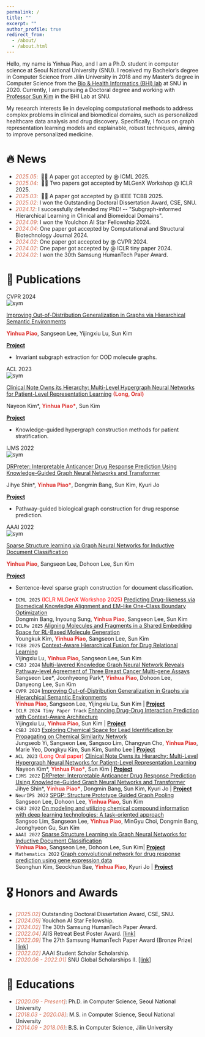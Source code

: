 ```yaml
---
permalink: /
title: ""
excerpt: ""
author_profile: true
redirect_from: 
  - /about/
  - /about.html
--- 
```



<span class='anchor' id='about-me'></span>
Hello, my name is Yinhua Piao, and I am a Ph.D. student in computer science at Seoul National University (SNU). I received my Bachelor’s degree in Computer Science from Jilin University in 2018 and my Master’s degree in Computer Science from the [Bio & Health Informatics (BHI) lab](https://bhi-kimlab.github.io/) at SNU in 2020. Currently, I am pursuing a Doctoral degree and working with [Professor Sun Kim](https://bhi-kimlab.github.io/members/sun_kim.html) in the BHI Lab at SNU. 

My research interests lie in developing computational methods to address complex problems in clinical and biomedical domains, such as personalized healthcare data analysis and drug discovery. Specifically, I focus on graph representation learning models and explainable, robust techniques, aiming to improve personalized medicine.

<!-- My research interest includes neural machine translation and computer vision. I have published more than 100 papers at the top international AI conferences with total <a href='https://scholar.google.com/citations?user=mQEG6VcAAAAJ'>google scholar citations <strong><span id='total_cit'>??+</span></strong></a> (You can also use google scholar badge <a href='https://scholar.google.com/citations?user=mQEG6VcAAAAJ'><img src="https://img.shields.io/endpoint?url={{ url | url_encode }}&logo=Google%20Scholar&labelColor=f6f6f6&color=9cf&style=flat&label=citations"></a>). -->


# 🔥 News
- <span style="color: #D56D53">*2025.05*:</span> &nbsp;🎉🎉 A paper got accepted by @ ICML 2025. 
- <span style="color: #D56D53">*2025.04*:</span> &nbsp;🎉🎉 Two papers got accepted by MLGenX Workshop @ ICLR 2025.
- <span style="color: #D56D53">*2025.03*:</span> &nbsp;🎉🎉 A paper got accepted by @ IEEE TCBB 2025.
- <span style="color: #D56D53">*2025.02*:</span> I won the Outstanding Doctoral Dissertation Award, CSE, SNU.
- <span style="color: #D56D53">*2024.12*:</span> I successfully defended my PhD! -- "Subgraph-informed Hierarchical Learning in Clinical and Biomeidcal Domains".  
- <span style="color: #D56D53">*2024.09*:</span> I won the Youlchon AI Star Fellowship 2024. 
- <span style="color: #D56D53">*2024.04*:</span> One paper got accepted by Computational and Structural Biotechnology Journal 2024. 
- <span style="color: #D56D53">*2024.02*:</span> One paper got accepted by @ CVPR 2024. 
- <span style="color: #D56D53">*2024.02*:</span> One paper got accepted by @ ICLR tiny paper 2024. 
- <span style="color: #D56D53">*2024.02*:</span> I won the 30th Samsung HumanTech Paper Award. 

# 📝 Publications 

<div class='paper-box'><div class='paper-box-image'><div><div class="badge">CVPR 2024</div><img src='images/cvpr2024.png' alt="sym"></div></div>

<div class='paper-box-text' markdown="1">

[Improving Out-of-Distribution Generalization in Graphs via Hierarchical Semantic Environments](https://arxiv.org/abs/2403.01773)

<strong style="color: #dc322f">Yinhua Piao</strong>, Sangseon Lee, Yijingxiu Lu, Sun Kim 

[**Project**](https://github.com/qkrdmsghk/GOODHSE)
- Invariant subgraph extraction for OOD molecule graphs.
</div>
</div>


<div class='paper-box'><div class='paper-box-image'><div><div class="badge">ACL 2023</div><img src='images/acl2023.png' alt="sym"></div></div>

<div class='paper-box-text' markdown="1">

[Clinical Note Owns its Hierarchy: Multi-Level Hypergraph Neural Networks for Patient-Level Representation Learning](https://arxiv.org/abs/2305.09756) <strong style="color: #dc322f">(Long, Oral)</strong>

Nayeon Kim*, <strong style="color: #dc322f">Yinhua Piao*</strong>, Sun Kim 

[**Project**](https://github.com/ny1031/TM-HGNN)
- Knowledge-guided hypergraph construction methods for patient stratification.
</div>
</div>

<div class='paper-box'><div class='paper-box-image'><div><div class="badge">IJMS 2022</div><img src='images/ijms2022.png' alt="sym"></div></div>

<div class='paper-box-text' markdown="1">

[DRPreter: Interpretable Anticancer Drug Response Prediction Using Knowledge-Guided Graph Neural Networks and Transformer](https://www.mdpi.com/1422-0067/23/22/13919)

Jihye Shin*, <strong style="color: #dc322f">Yinhua Piao*</strong>, Dongmin Bang, Sun Kim, Kyuri Jo

[**Project**](https://github.com/babaling/DRPreter)
- Pathway-guided biological graph construction for drug response prediction.
</div>
</div>


<div class='paper-box'><div class='paper-box-image'><div><div class="badge">AAAI 2022</div><img src='images/aaai2022.png' alt="sym"></div></div>

<div class='paper-box-text' markdown="1">

[Sparse Structure learning via Graph Neural Networks for Inductive Document Classification](https://ojs.aaai.org/index.php/AAAI/article/view/21366)

<strong style="color: #dc322f">Yinhua Piao</strong>, Sangseon Lee, Dohoon Lee, Sun Kim

[**Project**](https://github.com/qkrdmsghk/TextSSL)
- Sentence-level sparse graph construction for document classification.
<!-- - Word ambiguity, word synonymity, and dynamic context dependency. -->
</div>
</div>


<ul>
  <li>
    <code class="language-plaintext highlighter-rouge">ICML 2025</code>
    <span style="color:red">(ICLR MLGenX Workshop 2025)</span>
    <a href="https://openreview.net/forum?id=G2zzdbgKxl">Predicting Drug-likeness via Biomedical Knowledge Alignment and EM-like One-Class Boundary Optimization</a>
    <br> Dongmin Bang, Inyoung Sung, <strong style="color: #dc322f">Yinhua Piao</strong>, Sangseon Lee, Sun Kim
  </li>
  <li>
    <code class="language-plaintext highlighter-rouge">ICLRw 2025</code>
    <a href="https://openreview.net/forum?id=lwK6AaIAJB">Aligning Molecules and Fragments in a Shared Embedding Space for RL-Based Molecule Generation</a>
    <br> Youngkuk Kim, <strong style="color: #dc322f">Yinhua Piao</strong>, Sangseon Lee, Sun Kim
  </li>
  <li>
    <code class="language-plaintext highlighter-rouge">TCBB 2025</code>
    <a href="https://ieeexplore.ieee.org/abstract/document/10925899">Context-Aware Hierarchical Fusion for Drug Relational Learning</a>
    <br> Yijingxiu Lu, <strong style="color: #dc322f">Yinhua Piao</strong>, Sangseon Lee, Sun Kim
  </li>
  <li>
    <code class="language-plaintext highlighter-rouge">CSBJ 2024</code>
    <a href="https://doi.org/10.1016/j.csbj.2024.04.038">Multi-layered Knowledge Graph Neural Network Reveals Pathway-level Agreement of Three Breast Cancer Multi-gene Assays</a>
    <br> Sangseon Lee*, Joonhyeong Park*, <strong style="color: #dc322f">Yinhua Piao</strong>, Dohoon Lee, Danyeong Lee, Sun Kim
  </li>
  <li>
    <code class="language-plaintext highlighter-rouge">CVPR 2024</code>
    <a href="https://arxiv.org/abs/2403.01773">Improving Out-of-Distribution Generalization in Graphs via Hierarchical Semantic Environments</a>
    <br> <strong style="color: #dc322f">Yinhua Piao</strong>, Sangseon Lee, Yijingxiu Lu, Sun Kim | <a href="https://github.com/qkrdmsghk/GOODHSE"><strong>Project</strong></a>
  </li>
  <li>
    <code class="language-plaintext highlighter-rouge">ICLR 2024 Tiny Paper Track</code>
    <a href="https://openreview.net/forum?id=e2Bkf1Bzh4">Enhancing Drug-Drug Interaction Prediction with Context-Aware Architecture</a>
    <br> Yijingxiu Lu, <strong style="color: #dc322f">Yinhua Piao</strong>, Sun Kim | <a href="https://github.com/solanoon/CabidaDDI"><strong>Project</strong></a>
  </li>
  <li>
    <code class="language-plaintext highlighter-rouge">CSBJ 2023</code>
    <a href="https://doi.org/10.1016/j.csbj.2023.08.016">Exploring Chemical Space for Lead Identification by Propagating on Chemical Similarity Network</a>
    <br> Jungseob Yi, Sangseon Lee, Sangsoo Lim, Changyun Cho, <strong style="color: #dc322f">Yinhua Piao</strong>, Marie Yeo, Dongkyu Kim, Sun Kim, Sunho Lee | <a href="https://github.com/J-Sub/ChemNP"><strong>Project</strong></a>
  </li>
  <li>
    <code class="language-plaintext highlighter-rouge">ACL 2023</code>
    <span style="color:red">(Long Oral paper)</span>
    <a href="https://arxiv.org/abs/2305.09756">Clinical Note Owns its Hierarchy: Multi-Level Hypergraph Neural Networks for Patient-Level Representation Learning</a>
    <br> Nayeon Kim*, <strong style="color: #dc322f">Yinhua Piao*</strong>, Sun Kim | <a href="https://github.com/ny1031/TM-HGNN"><strong>Project</strong></a>
  </li>
  <li>
    <code class="language-plaintext highlighter-rouge">IJMS 2022</code>
    <!-- <span style="color:red">(Oral paper)</span> -->
    <a href="https://www.mdpi.com/1422-0067/23/22/13919">DRPreter: Interpretable Anticancer Drug Response Prediction Using Knowledge-Guided Graph Neural Networks and Transformer</a>
    <br> Jihye Shin*, <strong style="color: #dc322f">Yinhua Piao*</strong>, Dongmin Bang, Sun Kim, Kyuri Jo | <a href="https://github.com/babaling/DRPreter"><strong>Project</strong></a>
  </li>
  <li>
    <code class="language-plaintext highlighter-rouge">NeurIPS 2022</code>
    <a href="https://openreview.net/forum?id=z3SHKtoG5XZ">SPGP: Structure Prototype Guided Graph Pooling</a>
    <br> Sangseon Lee, Dohoon Lee, <strong style="color: #dc322f">Yinhua Piao</strong>, Sun Kim
  </li>
  <li>
    <code class="language-plaintext highlighter-rouge">CSBJ 2022</code>
    <!-- <span style="color:red">(Survey paper)</span> -->
    <a href="https://www.sciencedirect.com/science/article/pii/S2001037022003300">On modeling and utilizing chemical compound information with deep learning technologies: A task-oriented approach</a>
    <br> Sangsoo Lim, Sangseon Lee, <strong style="color: #dc322f">Yinhua Piao</strong>, MinGyu Choi, Dongmin Bang, Jeonghyeon Gu, Sun Kim
  </li>
  <li>
    <code class="language-plaintext highlighter-rouge">AAAI 2022</code>
    <!-- <span style="color:red">(Survey paper)</span> -->
    <a href="https://ojs.aaai.org/index.php/AAAI/article/view/21366">Sparse Structure Learning via Graph Neural Networks for Inductive Document Classification</a>
    <br> <strong style="color: #dc322f">Yinhua Piao</strong>, Sangseon Lee, Dohoon Lee, Sun Kim| <a href="https://github.com/qkrdmsghk/TextSSL"><strong>Project</strong></a>
  </li>
  <li>
    <code class="language-plaintext highlighter-rouge">Mathematics 2022</code>
    <!-- <span style="color:red">(Survey paper)</span> -->
    <a href="https://www.mdpi.com/2227-7390/9/7/772">Graph convolutional network for drug response prediction using gene expression data</a>
    <br> Seonghun Kim, Seockhun Bae, <strong style="color: #dc322f">Yinhua Piao</strong>, Kyuri Jo | <a href="https://github.com/BML-cbnu/DrugGCN"><strong>Project</strong></a>
  </li>
</ul>

# 🎖 Honors and Awards
- <span style="color: #D56D53">*[2025.02]*</span> Outstanding Doctoral Dissertation Award, CSE, SNU.
- <span style="color: #D56D53">*[2024.09]*</span> Youlchon AI Star Fellowship. 
- <span style="color: #D56D53">*[2024.02]*</span> The 30th Samsung HumanTech Paper Award. 
- <span style="color: #D56D53">*[2022.04]*</span> AIIS Retreat Best Poster Award. [\[link\]](https://aiis.snu.ac.kr/bbs/board.php?bo_table=sub5_1&wr_id=312)
- <span style="color: #D56D53">*[2022.09]*</span> The 27th Samsung HumanTech Paper Award (Bronze Prize) [\[link\]](https://cse.snu.ac.kr/node/54543)
- <span style="color: #D56D53">*[2022.02]*</span> AAAI Student Scholar Scholarship. 
- <span style="color: #D56D53">*[2020.06 - 2022.01]*</span> SNU Global Scholarships II. [\[link\]](https://oia.snu.ac.kr/snu-global-scholarships-iii)


# 📖 Educations
- <span style="color: #D56D53">*[2020.09 - Present]*</span>: Ph.D. in Computer Science, Seoul National University  
- <span style="color: #D56D53">*[2018.03 - 2020.08]*</span>: M.S. in Computer Science, Seoul National University  
- <span style="color: #D56D53">*[2014.09 - 2018.06]*</span>: B.S. in Computer Science, Jilin University  

